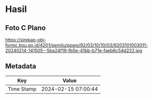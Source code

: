 # Hasil

## Foto C Plano

https://sirekap-obj-formc.kpu.go.id/4201/pemilu/ppwp/92/03/10/10/03/9203101003011-20240214-141505--5ba24f19-fb5e-41bb-b71e-faeb6c54d222.jpg


## Metadata

| Key        | Value               |
| ---------- | ------------------- |
| Time Stamp | 2024-02-15 07:00:44 |




